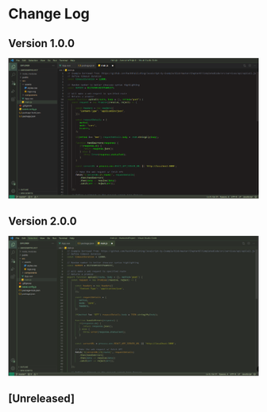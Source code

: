 # Change Log

## Version 1.0.0

![Retro PC Green Theme Screenshot](retro-green.png)

## Version 2.0.0

![Retro PC Green Theme Screenshot](retro-green2.png)

## [Unreleased]
